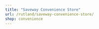 ```yaml
---
title: "Saveway Convenience Store"
url: /rutland/saveway-convenience-store/
shop: convenience
---
```


